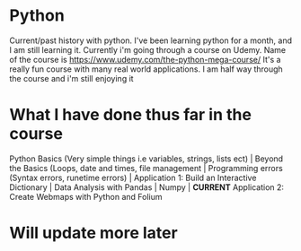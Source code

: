 # Python

Current/past history with python. I've been learning python for a month, and I am still learning it. Currently i'm going through a course on Udemy. Name of the course is https://www.udemy.com/the-python-mega-course/
It's a really fun course with many real world applications. I am half way through the course and i'm still enjoying it

# What I have done thus far in the course

Python Basics (Very simple things i.e variables, strings, lists ect) | Beyond the Basics (Loops, date and times, file management |
Programming errors (Syntax errors, runetime errors) | Application 1: Build an Interactive Dictionary | Data Analysis with Pandas |
Numpy | **CURRENT** Application 2: Create Webmaps with Python and Folium

# Will update more later 
